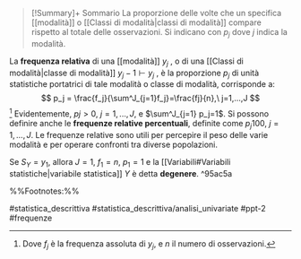 > [!Summary]+ Sommario
> La proporzione delle volte che un specifica [[modalità]] o [[Classi di modalità|classi di modalità]] compare rispetto al totale delle osservazioni.
> Si indicano con $p_j$ dove $j$ indica la modalità.

La **frequenza relativa** di una [[modalità]] $y_j$ , o di una [[Classi di modalità|classe di modalità]] $y_j−1 \vdash y_j$ , è la proporzione $p_j$ di unità statistiche portatrici di tale modalità o classe di modalità, corrisponde a:
$$ p_j = \frac{f_j}{\sum^J_{j=1}f_j}=\frac{fj}{n},\ j=1,...,J $$[^1]
Evidentemente, $pj \gt 0,\ j=1,...,J$, e $\sum^J_{j=1} p_j=1$.
Si possono definire anche le **frequenze relative percentuali**, definite come $p_j 100,\ j = 1, . . . , J$. 
Le frequenze relative sono utili per percepire il peso delle varie modalità e per operare confronti tra diverse popolazioni. 

Se $S_Y = {y_1}$, allora $J = 1,\ f_1 = n,\ p_1 = 1$ e la [[Variabili#Variabili statistiche|variabile statistica]] $Y$ è detta **degenere**. ^95ac5a

%%Footnotes:%%

[^1]: Dove $f_j$ è la frequenza assoluta di $y_j$, e $n$ il numero di osservazioni.

#statistica_descrittiva 
#statistica_descrittiva/analisi_univariate
#ppt-2 
#frequenze 